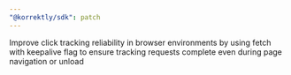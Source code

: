 ```yaml
---
"@korrektly/sdk": patch
---
```


Improve click tracking reliability in browser environments by using fetch with keepalive flag to ensure tracking requests complete even during page navigation or unload
